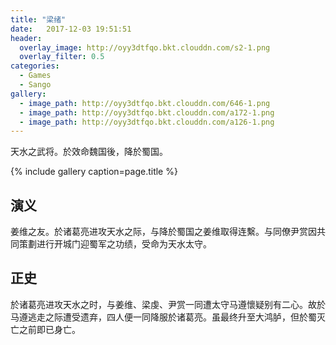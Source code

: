 ```yaml
---
title: "梁绪"
date:   2017-12-03 19:51:51
header:
  overlay_image: http://oyy3dtfqo.bkt.clouddn.com/s2-1.png
  overlay_filter: 0.5
categories:
  - Games
  - Sango
gallery:
  - image_path: http://oyy3dtfqo.bkt.clouddn.com/646-1.png
  - image_path: http://oyy3dtfqo.bkt.clouddn.com/a172-1.png
  - image_path: http://oyy3dtfqo.bkt.clouddn.com/a126-1.png
---
```


天水之武将。於效命魏国後，降於蜀国。

{% include gallery caption=page.title %}

## 演义

姜维之友。於诸葛亮进攻天水之际，与降於蜀国之姜维取得连繫。与同僚尹赏因共同策劃进行开城门迎蜀军之功绩，受命为天水太守。

## 正史

於诸葛亮进攻天水之时，与姜维、梁虔、尹赏一同遭太守马遵懷疑别有二心。故於马遵逃走之际遭受遗弃，四人便一同降服於诸葛亮。虽最终升至大鸿胪，但於蜀灭亡之前即已身亡。
